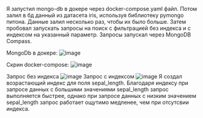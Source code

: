 Я запустил mongo-db в докере через docker-compose.yaml файл.
Потом залил в бд данный из датасета iris, используя библиотеку pymongo питона. Данные залил несколько раз, чтобы их было больше.
Затем пробовал запускать запросы на поиск с фильтрацией без индекса и с индексом на указанный параметр. Запросы запускал через MongoDB Compass.

MongoDb в докере:
![image](https://user-images.githubusercontent.com/31734802/157730864-9809b33a-277f-4370-8d27-31459ffd427f.png)

Скрин docker-compose:
![image](https://user-images.githubusercontent.com/31734802/157732292-0d00a5d0-7a7b-4ec5-8cab-48e778808a4d.png)


Запрос без индекса
![image](https://user-images.githubusercontent.com/31734802/157727944-9487a442-20dc-48d1-a89a-80aa25e781c6.png)
Запрос с индексом
![image](https://user-images.githubusercontent.com/31734802/157729660-3c15985e-89f4-46bf-a1fd-37741406d253.png)
Я создал возрастающий индекс для поля sepal_length. Благодаря индексу при запросе данных с большими значениями sepal_length запрос выполняется быстрее, однако при 
запросе данных с низким значением sepal_length запрос работает ощутимо медленее, чем при отсутсвии индекса. 




